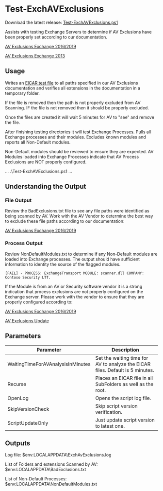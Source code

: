 # Test-ExchAVExclusions

Download the latest release: [Test-ExchAVExclusions.ps1](https://github.com/microsoft/CSS-Exchange/releases/latest/download/Test-ExchAVExclusions.ps1)

Assists with testing Exchange Servers to determine if AV Exclusions have been properly set according to our documentation.

[AV Exclusions Exchange 2016/2019](https://docs.microsoft.com/en-us/Exchange/antispam-and-antimalware/windows-antivirus-software?view=exchserver-2019)

[AV Exclusions Exchange 2013](https://docs.microsoft.com/en-us/exchange/anti-virus-software-in-the-operating-system-on-exchange-servers-exchange-2013-help)

## Usage

Writes an [EICAR test file](https://en.wikipedia.org/wiki/EICAR_test_file) to all paths specified in our AV Exclusions documentation and verifies all extensions in the documentation in a temporary folder.

If the file is removed then the path is not properly excluded from AV Scanning.
IF the file is not removed then it should be properly excluded.

Once the files are created it will wait 5 minutes for AV to "see" and remove the file.

After finishing testing directories it will test Exchange Processes.
Pulls all Exchange processes and their modules.
Excludes known modules and reports all Non-Default modules.

Non-Default modules should be reviewed to ensure they are expected.
AV Modules loaded into Exchange Processes indicate that AV Process Exclusions are NOT properly configured.

...
.\Test-ExchAVExclusions.ps1
...

## Understanding the Output

### File Output
Review the BadExclusions.txt file to see any file paths were identified as being scanned by AV.
Work with the AV Vendor to determine the best way to exclude these file paths according to our documentation:

[AV Exclusions Exchange 2016/2019](https://docs.microsoft.com/en-us/Exchange/antispam-and-antimalware/windows-antivirus-software?view=exchserver-2019)

### Process Output
Review NonDefaultModules.txt to determine if any Non-Default modules are loaded into Exchange processes.  The output should have sufficient information to identity the source of the flagged modules.

```[FAIL] - PROCESS: ExchangeTransport MODULE: scanner.dll COMPANY: Contoso Security LTT.```

If the Module is from an AV or Security software vendor it is a strong indication that process exclusions are not properly configured on the Exchange server.  Please work with the vendor to ensure that they are properly configured according to:

[AV Exclusions Exchange 2016/2019](https://docs.microsoft.com/en-us/Exchange/antispam-and-antimalware/windows-antivirus-software?view=exchserver-2019)

[AV Exclusions Update](https://techcommunity.microsoft.com/t5/exchange-team-blog/update-on-the-exchange-server-antivirus-exclusions/ba-p/3751464)


## Parameters

Parameter | Description |
----------|-------------|
WaitingTimeForAVAnalysisInMinutes | Set the waiting time for AV to analyze the EICAR files. Default is 5 minutes.
Recurse | Places an EICAR file in all SubFolders as well as the root.
OpenLog | Opens the script log file.
SkipVersionCheck | Skip script version verification.
ScriptUpdateOnly | Just update script version to latest one.


## Outputs

Log file:
$env:LOCALAPPDATA\ExchAvExclusions.log

List of Folders and extensions Scanned by AV:
$env:LOCALAPPDATA\BadExclusions.txt

List of Non-Default Processes:
$env:LOCALAPPDATA\NonDefaultModules.txt
